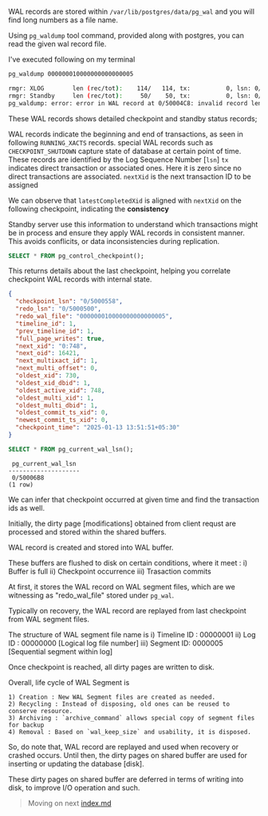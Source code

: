 WAL records are stored within `/var/lib/postgres/data/pg_wal` and you will find long numbers as a file name.

Using `pg_waldump` tool command, provided along with postgres, you can read the given wal record file.

I've executed following on my terminal 

```bash
pg_waldump 000000010000000000000005

rmgr: XLOG        len (rec/tot):    114/   114, tx:          0, lsn: 0/05000450, prev 0/05000418, desc: CHECKPOINT_SHUTDOWN redo 0/5000450; tli 1; prev tli 1; fpw true; wal_level replica; xid 0:748; oid 16421; multi 1; offset 0; oldest xid 730 in DB 1; oldest multi 1 in DB 1; oldest/newest commit timestamp xid: 0/0; oldest running xid 0; shutdown
rmgr: Standby     len (rec/tot):     50/    50, tx:          0, lsn: 0/050004C8, prev 0/05000450, desc: RUNNING_XACTS nextXid 748 latestCompletedXid 747 oldestRunningXid 748
pg_waldump: error: error in WAL record at 0/50004C8: invalid record length at 0/5000500: expected at least 24, got 0

```

These WAL records shows detailed checkpoint and standby status records; 

WAL records indicate the beginning and end of transactions, as seen in following `RUNNING_XACTS` records.
special WAL records such as `CHECKPOINT_SHUTDOWN` capture state of database at certain point of time.
These records are identified by the Log Sequence Number [`lsn`] 
`tx` indicates direct transaction or associated ones. Here it is zero since no direct transactions are associated.
`nextXid` is the next transaction ID to be assigned

We can observe that `latestCompletedXid` is aligned with `nextXid` on the following checkpoint, indicating the **consistency**

Standby server use this information to understand which transactions might be in process and ensure they apply WAL records in consistent manner.
This avoids conflicits, or data inconsistencies during replication.

```sql
SELECT * FROM pg_control_checkpoint();
```

This returns details about the last checkpoint, helping you correlate checkpoint WAL records with internal state.

```json
{
  "checkpoint_lsn": "0/5000558",
  "redo_lsn": "0/5000500",
  "redo_wal_file": "000000010000000000000005",
  "timeline_id": 1,
  "prev_timeline_id": 1,
  "full_page_writes": true,
  "next_xid": "0:748",
  "next_oid": 16421,
  "next_multixact_id": 1,
  "next_multi_offset": 0,
  "oldest_xid": 730,
  "oldest_xid_dbid": 1,
  "oldest_active_xid": 748,
  "oldest_multi_xid": 1,
  "oldest_multi_dbid": 1,
  "oldest_commit_ts_xid": 0,
  "newest_commit_ts_xid": 0,
  "checkpoint_time": "2025-01-13 13:51:51+05:30"
}
```

```sql
SELECT * FROM pg_current_wal_lsn();
```

```
 pg_current_wal_lsn 
--------------------
 0/50006B8
(1 row)
```

We can infer that checkpoint occurred at given time and find the transaction ids as well.

Initially, the dirty page [modifications] obtained from client requst are processed
and stored within the shared buffers.

WAL record is created and stored into WAL buffer.

These buffers are flushed to disk on certain conditions, where it meet : 
	i) Buffer is full
	ii) Checkpoint occurrence
	iii) Trasaction commits

At first, it stores the WAL record on WAL segment files, which are we witnessing
as "redo_wal_file" stored under `pg_wal`. 

Typically on recovery, the WAL record are replayed from last checkpoint from WAL
segment files.

The structure of WAL segment file name is 
	i) Timeline ID : 00000001 
	ii) Log ID : 00000000 [Logical log file number]
	iii) Segment ID: 0000005 [Sequential segment within log]

Once checkpoint is reached, all dirty pages are written to disk.

Overall, life cycle of WAL Segment is

	1) Creation : New WAL Segment files are created as needed.
	2) Recycling : Instead of disposing, old ones can be reused to conserve resource.
	3) Archiving : `archive_command` allows special copy of segment files for backup
	4) Removal : Based on `wal_keep_size` and usability, it is disposed.

So, do note that, WAL record are replayed and used when recovery or crashed occurs.
Until then, the dirty pages on shared buffer are used for inserting or updating 
the database [disk].

These dirty pages on shared buffer are deferred in terms of writing into disk,
to improve I/O operation and such.

> Moving on next [index.md](./index.md)

